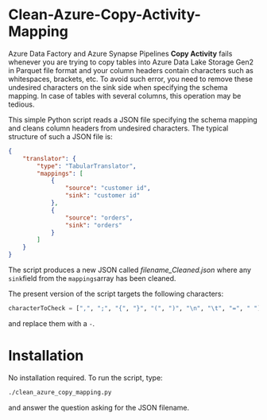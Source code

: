 # Clean-Azure-Copy-Activity-Mapping

Azure Data Factory and Azure Synapse Pipelines **Copy Activity** fails whenever you are trying to copy tables into Azure Data Lake Storage Gen2 in Parquet file format and your column headers contain characters such as whitespaces, brackets, etc. To avoid such error, you need to remove these undesired characters on the sink side when specifying the schema mapping. In case of tables with several columns, this operation may be tedious. 

This simple Python script reads a JSON file specifying the schema mapping and cleans column headers from undesired characters. The typical structure of such a JSON file is:

```json
{
    "translator": {
        "type": "TabularTranslator",
        "mappings": [
            {
                "source": "customer id",
                "sink": "customer id"
            },
            {
                "source": "orders",
                "sink": "orders"
            }
        ]
    }
}
```

The script produces a new JSON called *filename_Cleaned.json* where any ```sink```field from the ```mappings```array has been cleaned. 

The present version of the script targets the following characters:

```python
characterToCheck = [",", ";", "{", "}", "(", ")", "\n", "\t", "=", " "]
```
and replace them with a ```-```.

# Installation
No installation required. To run the script, type:

```bash
./clean_azure_copy_mapping.py 
```

and answer the question asking for the JSON filename. 